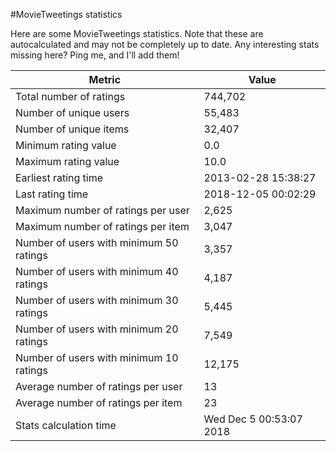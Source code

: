 #MovieTweetings statistics

Here are some MovieTweetings statistics. Note that these are autocalculated and may not be completely up to date. Any interesting stats missing here? Ping me, and I'll add them!

Metric | Value
--- | ---
Total number of ratings                 | 744,702
Number of unique users                  | 55,483
Number of unique items                  | 32,407
Minimum rating value                    | 0.0
Maximum rating value                    | 10.0
Earliest rating time                    | 2013-02-28 15:38:27
Last rating time                        | 2018-12-05 00:02:29
Maximum number of ratings per user      | 2,625
Maximum number of ratings per item      | 3,047
Number of users with minimum 50 ratings | 3,357
Number of users with minimum 40 ratings | 4,187
Number of users with minimum 30 ratings | 5,445
Number of users with minimum 20 ratings | 7,549
Number of users with minimum 10 ratings | 12,175
Average number of ratings per user      | 13
Average number of ratings per item      | 23
Stats calculation time                  | Wed Dec  5 00:53:07 2018

